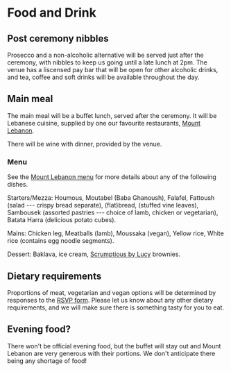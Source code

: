 # Food and Drink

## Post ceremony nibbles
Prosecco and a non-alcoholic alternative will be served just after the ceremony, with nibbles to keep us going until a late lunch at 2pm. The venue has a liscensed pay bar that will be open for other alcoholic drinks, and tea, coffee and soft drinks will be available throughout the day. 


## Main meal
<!--[![Mount Lebanon](MountLebanon.png)](https://www.mountlebanon.co.uk/)-->

The main meal will be a buffet lunch, served after the ceremony. It will be Lebanese cuisine, supplied by one our favourite restaurants, [Mount Lebanon](https://www.mountlebanon.co.uk/).

There will be wine with dinner, provided by the venue. 

### Menu
See the [Mount Lebanon menu](https://www.mountlebanon.co.uk/food-menu) for more details about any of the following dishes.

Starters/Mezza: Houmous, Moutabel (Baba Ghanoush), Falafel, Fattoush (salad --- crispy bread separate), (flat)bread, (stuffed vine leaves), Sambousek (assorted pastries --- choice of lamb, chicken or vegetarian), Batata Harra (delicious potato cubes).

Mains: Chicken leg, Meatballs (lamb), Moussaka (vegan), Yellow rice, White rice (contains egg noodle segments).

Dessert: Baklava, ice cream, [Scrumptious by Lucy](https://www.scrumptiousbylucy.com/) brownies.

## Dietary requirements

Proportions of meat, vegetarian and vegan options will be determined by responses to the [RSVP form](https://forms.google.com). Please let us know about any other dietary requirements, and we will make sure there is something tasty for you to eat.

## Evening food?
There won't be official evening food, but the buffet will stay out and Mount Lebanon are very generous with their portions. We don't anticipate there being any shortage of food! 